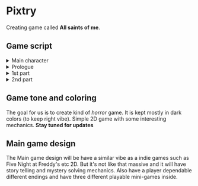 # **Pixtry**
Creating game called **All saints of me**.

## Game script

<details>
<summary>Main character</summary>
<p>

*Derek Williams* is a chronic criminal who spent his 15 years in prison. He is psychopath who doesn't have any emotions.

</p> </details>

<details>
<summary>Prologue</summary>
<p>

Derek Williams is a chronic criminal who spent his 20 years in prison. One day a group of scientists offers him to undergo psychological experiment on the condition that he gets what he wants. So Derek agreed and went to the experiment. But the true purpose of the experiment was not only psychological.  
  </p>
  
<p>

In fact Derek is a psychopath which means he doesn’t have any regular human emotions like sympathize or love someone else. He doesn’t even know about this kind of expression. So that’s why scientists chose him and tricked him into the artificial brain chip experiment.  The goal of the experiment is to install those kinds of emotions to his brain and change his behavior.
</p> </details>
<details>
<summary>1st part</summary>
<p>

After the chip was installed, Derek wakes up in a room with hospital equipment and he doesn’t know anything about where he is. He only knows he has to get out of this place.  So Derek starts exploring the mysterious place. In the early part of the story the place looks like a some kind of orphanage  where he meets a young boy. When he meets the boy, strange creatures start chasing them and the boy saves Derek. When Derek asks the boy where they are and who he is, the boy gets angry and leaves him at the place and says “I cannot help you even if you don’t know me. You  don’t even know nothing about yourself. So you have to find the way out by yourself or remember me and come back to me”. Then the boy ran and disappeared.
</p> </details>

<details>
<summary>2nd part</summary>
<p> 
And just after they installed it, Derek instantly went to the coma and his destiny is on the player's hand. 
</p> </details>

   
## Game tone and coloring

The goal for us is to create kind of *horror* game. It is kept mostly in dark colors (to keep right vibe). Simple 2D game with some interesting mechanics. **Stay tuned for updates**

## Main game design 

<p> 
  The Main game design will be have a similar vibe as a indie games such as Five Night at Freddy's etc 2D. But it's not like that massive and it will     have story telling and mystery solving mechanics. Also have a player dependable different endings and have three different playable mini-games inside.
</p>

  


